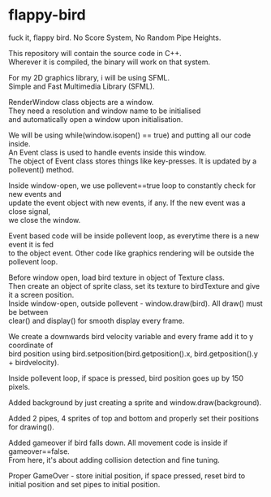 # flappy-bird
fuck it, flappy bird.
No Score System, No Random Pipe Heights.

This repository will contain the source code in C++. <br>
Wherever it is compiled, the binary will work on that system. 

For my 2D graphics library, i will be using SFML. <br>
Simple and Fast Multimedia Library (SFML).

RenderWindow class objects are a window. <br>
They need a resolution and window name to be initialised <br>
and automatically open a window upon initialisation.

We will be using while(window.isopen() == true) and putting all our code inside. <br>
An Event class is used to handle events inside this window. <br>
The object of Event class stores things like key-presses. It is updated by a pollevent() method.

Inside window-open, we use pollevent==true loop to constantly check for new events and <br>
update the event object with new events, if any. If the new event was a close signal, <br>
we close the window.

Event based code will be inside pollevent loop, as everytime there is a new event it is fed <br>
to the object event. Other code like graphics rendering will be outside the pollevent loop.

Before window open, load bird texture in object of Texture class. <br>
Then create an object of sprite class, set its texture to birdTexture and give it a screen position. <br>
Inside window-open, outside pollevent - window.draw(bird). All draw() must be between <br>
clear() and display() for smooth display every frame.

We create a downwards bird velocity variable and every frame add it to y coordinate of <br>
bird position using bird.setposition(bird.getposition().x, bird.getposition().y + birdvelocity).

Inside pollevent loop, if space is pressed, bird position goes up by 150 pixels. 

Added background by just creating a sprite and window.draw(background).

Added 2 pipes, 4 sprites of top and bottom and properly set their positions for drawing().

Added gameover if bird falls down. All movement code is inside if gameover==false. <br>
From here, it's about adding collision detection and fine tuning.

Proper GameOver - store initial position, if space pressed, reset bird to initial position and
set pipes to initial position.